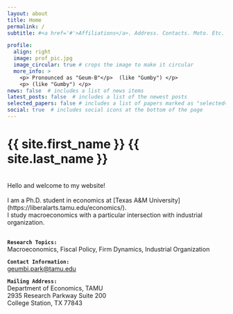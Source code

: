 ```yaml
---
layout: about
title: Home
permalink: /
subtitle: #<a href='#'>Affiliations</a>. Address. Contacts. Moto. Etc.

profile:
  align: right
  image: prof_pic.jpg
  image_circular: true # crops the image to make it circular
  more_info: >
    <p> Pronounced as "Geum-B"</p>  (like "Gumby") </p>
    <p> (like "Gumby") </p>
news: false  # includes a list of news items
latest_posts: false  # includes a list of the newest posts
selected_papers: false # includes a list of papers marked as "selected={true}"
social: true  # includes social icons at the bottom of the page
---
```


<!-- _pages/about.md -->
<div class="myname">

<h1> {{ site.first_name }} {{ site.last_name }}</h1>

</div>

<br>
Hello and welcome to my website! <br>
<br>
I am a Ph.D. student in economics at [Texas A&M University](https://liberalarts.tamu.edu/economics/). <br><be>
I study macroeconomics with a particular intersection with industrial organization. <br>
<br>

<b>`Research Topics:`</b><br>
Macroeconomics, Fiscal Policy, Firm Dynamics, Industrial Organization <br>


<b>`Contact Information:`</b><br>
[geumbi.park@tamu.edu](mailto:geumbi.park@tamu.edu)


<b>`Mailing Address:`</b><br>
Department of Economics, TAMU<br>
2935 Research Parkway Suite 200<br>
College Station, TX 77843

